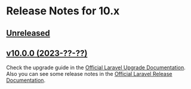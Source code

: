 # Release Notes for 10.x

## [Unreleased](https://github.com/laravel/framework/compare/v10.0.0..master)


## [v10.0.0 (2023-??-??)](https://github.com/laravel/framework/compare/v10.0.0...master)

Check the upgrade guide in the [Official Laravel Upgrade Documentation](https://laravel.com/docs/10.x/upgrade). Also you can see some release notes in the [Official Laravel Release Documentation](https://laravel.com/docs/10.x/releases).
